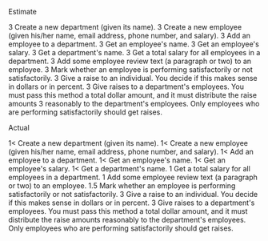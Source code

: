Estimate

3 Create a new department (given its name).
3 Create a new employee (given his/her name, email address, phone number, and salary).
3 Add an employee to a department.
3 Get an employee's name.
3 Get an employee's salary.
3 Get a department's name.
3 Get a total salary for all employees in a department.
3 Add some employee review text (a paragraph or two) to an employee.
3 Mark whether an employee is performing satisfactorily or not satisfactorily.
3 Give a raise to an individual. You decide if this makes sense in dollars or in percent.
3 Give raises to a department's employees. You must pass this method a total dollar amount, and it must distribute the raise amounts
3 reasonably to the department's employees. Only employees who are performing satisfactorily should get raises.

Actual

1< Create a new department (given its name).
1< Create a new employee (given his/her name, email address, phone number, and salary).
1< Add an employee to a department.
1< Get an employee's name.
1< Get an employee's salary.
1< Get a department's name.
1 Get a total salary for all employees in a department.
1 Add some employee review text (a paragraph or two) to an employee.
1.5 Mark whether an employee is performing satisfactorily or not satisfactorily.
3 Give a raise to an individual. You decide if this makes sense in dollars or in percent.
3 Give raises to a department's employees. You must pass this method a total dollar amount, and it must distribute the raise amounts reasonably to the          department's employees. Only employees who are performing satisfactorily should get raises.
